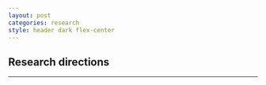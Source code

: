 ```yaml
---
layout: post
categories: research
style: header dark flex-center
---
```


## Research directions
___
